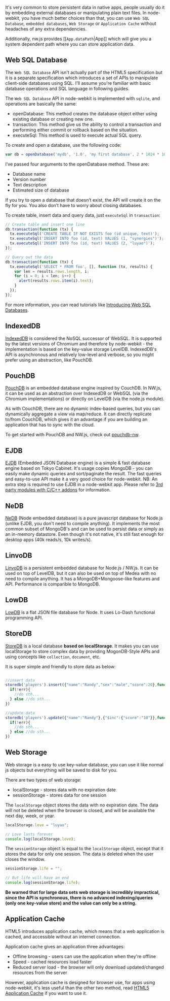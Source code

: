 It's very common to store persistent data in native apps, people usually do it by embedding external databases or manipulating plain text files. In node-webkit, you have much better choices than that, you can use `Web SQL Database`, `embedded databases`, `Web Storage` or `Application Cache` without headaches of any extra dependencies.

Additionally, nw.js provides [[`App.dataPath`|App]] which will give you a system dependent path where you can store application data.

## Web SQL Database

The `Web SQL Database` API isn't actually part of the HTML5 specification but it is a separate specification which introduces a set of APIs to manipulate client-side databases using SQL. I'll assume you're familiar with basic database operations and SQL language in following guides.

The `Web SQL Database` API in node-webkit is implemented with `sqlite`, and operations are basically the same:

* openDatabase: This method creates the database object either using existing database or creating new one.
* transaction: This method give us the ability to control a transaction and performing either commit or rollback based on the situation.
* executeSql: This method is used to execute actual SQL query.

To create and open a database, use the following code:

```javascript
var db = openDatabase('mydb', '1.0', 'my first database', 2 * 1024 * 1024);
```

I’ve passed four arguments to the openDatabase method. These are:

* Database name
* Version number
* Text description
* Estimated size of database

If you try to open a database that doesn’t exist, the API will create it on the fly for you. You also don’t have to worry about closing databases.

To create table, insert data and query data, just `executeSql` in `transaction`:

```javascript
// Create table and insert one line
db.transaction(function (tx) {
  tx.executeSql('CREATE TABLE IF NOT EXISTS foo (id unique, text)');
  tx.executeSql('INSERT INTO foo (id, text) VALUES (1, "synergies")');
  tx.executeSql('INSERT INTO foo (id, text) VALUES (2, "luyao")');
});

// Query out the data
db.transaction(function (tx) {
  tx.executeSql('SELECT * FROM foo', [], function (tx, results) {
    var len = results.rows.length, i;
    for (i = 0; i < len; i++) {
      alert(results.rows.item(i).text);
    }
  });
});
```

For more information, you can read tutorials like [Introducing Web SQL Databases](http://html5doctor.com/introducing-web-sql-databases/).


## IndexedDB
[IndexedDB](https://developer.mozilla.org/en-US/docs/IndexedDB) is considered the NoSQL successor of WebSQL. It is supported by the latest versions of Chromium and therefore by node-webkit - the implementation is based on the key-value storage LevelDB.
IndexedDB's API is asynchronous and relatively low-level and verbose, so you might prefer using an abstraction, like PouchDB.

## PouchDB
[PouchDB](http://pouchdb.com/) is an embedded database engine inspired by CouchDB. In NW.js, it can be used as an abstraction over IndexedDB or WebSQL (via the Chromium implementations) or directly on LevelDB (via the node.js module).

As with CouchDB, there are no dynamic index-based queries, but you can dynamically aggregate a view via map/reduce. It can directly replicate to/from CouchDB, which gives it an advantage if you are building an application that has to sync with the cloud.

To get started with PouchDB and NW.js, check out [pouchdb-nw](https://github.com/nolanlawson/pouchdb-nw).

## EJDB
[EJDB](https://github.com/Softmotions/ejdb) (Embedded JSON Database engine) is a simple & fast database engine based on Tokyo Cabinet. It's usage copies MongoDB - you can easily make dynamic queries and sort/paginate the result.
The fast queries and easy-to-use API make it a very good choice for node-webkit.
NB: An extra step is required to use EJDB in a node-webkit app. Please refer to [3rd party modules with C/C++ addons](https://github.com/rogerwang/node-webkit/wiki/Using-Node-modules) for information.

## NeDB
[NeDB](https://github.com/louischatriot/nedb) (Node embedded database) is a pure javascript database for Node.js (unlike EJDB, you don't need to compile anything). It implements the most common subset of MongoDB's and can be used to persist data or simply as an in-memory datastore. Even though it's not native, it's still fast enough for desktop apps (40k reads/s, 10k writes/s).

## LinvoDB
[LinvoDB](https://github.com/Ivshti/linvodb3) is a persistent embedded database for Node.js / NW.js. It can be used on top of LevelDB, but it can also be used on top of Medea with no need to compile anything. It has a MongoDB+Mongoose-like features and API. Performance is comparible to MongoDB.

## LowDB
[LowDB](https://github.com/typicode/lowdb) is a flat JSON file database for Node. It uses Lo-Dash functional programming API.

## StoreDB

[StoreDB](https://github.com/djyde/StoreDB) is a local database **based on localStorage**. It makes you can use localStorage to store complex data by providing MogonDB-Style APIs and using concepts like `collection`, `document`, etc.

It is super simple and friendly to store data as below:

```javascript

//insert data
storedb('players').insert({"name":"Randy","sex":"male","score":20},function(err,result){
  if(!err){
    //do sth...
  } else //do sth...
})

//update data
storedb('players').update({"name":"Randy"},{"$inc":{"score":"10"}},function(err){
  if(!err){
    //do sth...
  } else //do sth...
})
```

## Web Storage

Web storage is a easy to use key-value database, you can use it like normal js objects but everything will be saved to disk for you.

There are two types of web storage:

* localStorage - stores data with no expiration date
* sessionStorage - stores data for one session

The `localStorage` object stores the data with no expiration date. The data will not be deleted when the browser is closed, and will be available the next day, week, or year.

```javascript
localStorage.love = "luyao";

// Love lasts forever
console.log(localStorage.love);
```

The `sessionStorage` object is equal to the `localStorage` object, except that it stores the data for only one session. The data is deleted when the user closes the window.

```javascript
sessionStorage.life = "";

// But life will have an end
console.log(sessionStorage.life);
```

**Be warned that for large data sets web storage is incredibly impractical, since the API is synchronous, there is no advanced indexing/queries (only one key-value store) and the value can only be a string.**



## Application Cache

HTML5 introduces application cache, which means that a web application is cached, and accessible without an internet connection.

Application cache gives an application three advantages:

* Offline browsing - users can use the application when they're offline
* Speed - cached resources load faster
* Reduced server load - the browser will only download updated/changed resources from the server

However, application cache is designed for browser use, for apps using node-webkit, it's less useful than the other two method, read [HTML5 Application Cache](http://www.w3schools.com/html/html5_app_cache.asp) if you want to use it.